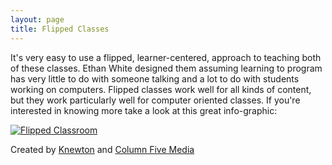 ```yaml
---
layout: page
title: Flipped Classes
---
```


It's very easy to use a flipped, learner-centered, approach to teaching both of
these classes. Ethan White designed them assuming learning to program has very little
to do with someone talking and a lot to do with students working on
computers. Flipped classes work well for all kinds of content, but 
they work particularly well for computer oriented classes. If
you're interested in knowing more take a look at this great
info-graphic:

[![Flipped Classroom](https://www.knewton.com/wp-content/uploads/flipped-classroom-1.jpg "Flipped Classroom")](https://www.knewton.com/flipped-classroom/)

Created by [Knewton](https://www.knewton.com/) and [Column Five
Media](http://columnfivemedia.com/)

